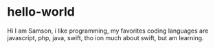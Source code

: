 # hello-world
Hi
I am Samson, i like programming, my favorites coding languages are javascript, php, java, swift, tho ion much about swift, but am learning.
